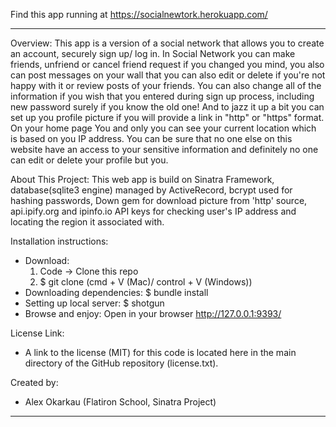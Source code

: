 Find this app running at https://socialnewtork.herokuapp.com/
________________________________________________________________________________________________________________________

Overview:
  This app is a version of a social network that allows you to create an account, securely sign up/ log in. In Social Network you can make friends, unfriend or cancel friend request if you changed you mind, you also can post messages on your wall that you can also edit or delete if you're not happy with it or review posts of your friends. You can also change all of the information if you wish that you entered during sign up process, including new password surely if you know the old one! And to jazz it up a bit you can set up you profile picture if you will provide a link in "http" or "https" format. On your home page You and only you can see your current location which is based on you IP address. You can be sure that no one else on this website have an access to your sensitive information and definitely no one can edit or delete your profile but you.

About This Project:
  This web app is build on Sinatra Framework, database(sqlite3 engine) managed by ActiveRecord, bcrypt used for hashing passwords, Down gem for download picture from 'http' source, api.ipify.org and ipinfo.io API keys for checking user's IP address and locating the region it associated with.

  

Installation instructions:
  * Download:
    1) Code -> Clone this repo
    2) $ git clone (cmd + V (Mac)/ control + V (Windows))
  * Downloading dependencies:
    $ bundle install
  * Setting up local server:
    $ shotgun
  * Browse and enjoy:
    Open in your browser http://127.0.0.1:9393/

License Link:
  * A link to the license (MIT) for this code is located here in the main directory of the GitHub repository (license.txt).

Created by:
  * Alex Okarkau (Flatiron School, Sinatra Project)
  ________________________________________________________________________________________________________________________